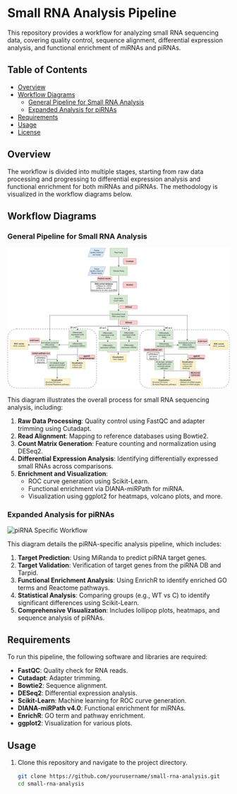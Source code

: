 # Small RNA Analysis Pipeline

This repository provides a workflow for analyzing small RNA sequencing data, covering quality control, sequence alignment, differential expression analysis, and functional enrichment of miRNAs and piRNAs.

## Table of Contents
- [Overview](#overview)
- [Workflow Diagrams](#workflow-diagrams)
  - [General Pipeline for Small RNA Analysis](#general-pipeline-for-small-rna-analysis)
  - [Expanded Analysis for piRNAs](#expanded-analysis-for-pirnas)
- [Requirements](#requirements)
- [Usage](#usage)
- [License](#license)

## Overview

The workflow is divided into multiple stages, starting from raw data processing and progressing to differential expression analysis and functional enrichment for both miRNAs and piRNAs. The methodology is visualized in the workflow diagrams below.

## Workflow Diagrams

### General Pipeline for Small RNA Analysis

![Small RNA Analysis Workflow](images/fmolb-11-1453562-g001.jpg)

This diagram illustrates the overall process for small RNA sequencing analysis, including:
1. **Raw Data Processing**: Quality control using FastQC and adapter trimming using Cutadapt.
2. **Read Alignment**: Mapping to reference databases using Bowtie2.
3. **Count Matrix Generation**: Feature counting and normalization using DESeq2.
4. **Differential Expression Analysis**: Identifying differentially expressed small RNAs across comparisons.
5. **Enrichment and Visualization**:
   - ROC curve generation using Scikit-Learn.
   - Functional enrichment via DIANA-miRPath for miRNA.
   - Visualization using ggplot2 for heatmaps, volcano plots, and more.

### Expanded Analysis for piRNAs

![piRNA Specific Workflow](path/to/your/image2.png)

This diagram details the piRNA-specific analysis pipeline, which includes:
1. **Target Prediction**: Using MiRanda to predict piRNA target genes.
2. **Target Validation**: Verification of target genes from the piRNA DB and Tarpid.
3. **Functional Enrichment Analysis**: Using EnrichR to identify enriched GO terms and Reactome pathways.
4. **Statistical Analysis**: Comparing groups (e.g., WT vs C) to identify significant differences using Scikit-Learn.
5. **Comprehensive Visualization**: Includes lollipop plots, heatmaps, and sequence analysis of piRNAs.

## Requirements

To run this pipeline, the following software and libraries are required:
- **FastQC**: Quality check for RNA reads.
- **Cutadapt**: Adapter trimming.
- **Bowtie2**: Sequence alignment.
- **DESeq2**: Differential expression analysis.
- **Scikit-Learn**: Machine learning for ROC curve generation.
- **DIANA-miRPath v4.0**: Functional enrichment for miRNAs.
- **EnrichR**: GO term and pathway enrichment.
- **ggplot2**: Visualization for various plots.

## Usage

1. Clone this repository and navigate to the project directory.
   ```bash
   git clone https://github.com/yourusername/small-rna-analysis.git
   cd small-rna-analysis

